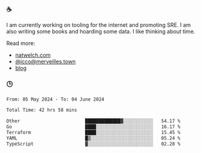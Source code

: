 ### ☕

I am currently working on tooling for the internet and promoting SRE. I am also writing some books and hoarding some data. I like thinking about time. 

Read more:

 - [natwelch.com](https://natwelch.com)
 - [@icco@merveilles.town](https://merveilles.town/@icco)
 - [blog](https://writing.natwelch.com)

### 🕒

<!--START_SECTION:waka-->

```txt
From: 05 May 2024 - To: 04 June 2024

Total Time: 42 hrs 58 mins

Other                        █████████████▓░░░░░░░░░░░   54.17 %
Go                           ████░░░░░░░░░░░░░░░░░░░░░   16.17 %
Terraform                    ████░░░░░░░░░░░░░░░░░░░░░   15.45 %
YAML                         █▒░░░░░░░░░░░░░░░░░░░░░░░   05.24 %
TypeScript                   ▓░░░░░░░░░░░░░░░░░░░░░░░░   02.28 %
```

<!--END_SECTION:waka-->
